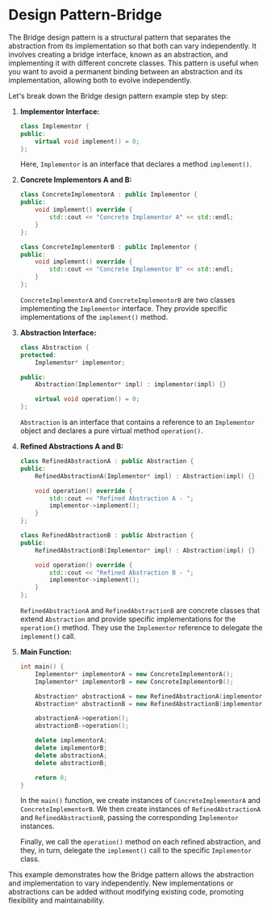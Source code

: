 # Design Pattern-Bridge

The Bridge design pattern is a structural pattern that separates the abstraction from its implementation so that both can vary independently. It involves creating a bridge interface, known as an abstraction, and implementing it with different concrete classes. This pattern is useful when you want to avoid a permanent binding between an abstraction and its implementation, allowing both to evolve independently.

Let's break down the Bridge design pattern example step by step:

1.  **Implementor Interface:**

    ```cpp
    class Implementor {
    public:
        virtual void implement() = 0;
    };
    ```

    Here, `Implementor` is an interface that declares a method `implement()`.
2.  **Concrete Implementors A and B:**

    ```cpp
    class ConcreteImplementorA : public Implementor {
    public:
        void implement() override {
            std::cout << "Concrete Implementor A" << std::endl;
        }
    };

    class ConcreteImplementorB : public Implementor {
    public:
        void implement() override {
            std::cout << "Concrete Implementor B" << std::endl;
        }
    };
    ```

    `ConcreteImplementorA` and `ConcreteImplementorB` are two classes implementing the `Implementor` interface. They provide specific implementations of the `implement()` method.
3.  **Abstraction Interface:**

    ```cpp
    class Abstraction {
    protected:
        Implementor* implementor;

    public:
        Abstraction(Implementor* impl) : implementor(impl) {}

        virtual void operation() = 0;
    };
    ```

    `Abstraction` is an interface that contains a reference to an `Implementor` object and declares a pure virtual method `operation()`.
4.  **Refined Abstractions A and B:**

    ```cpp
    class RefinedAbstractionA : public Abstraction {
    public:
        RefinedAbstractionA(Implementor* impl) : Abstraction(impl) {}

        void operation() override {
            std::cout << "Refined Abstraction A - ";
            implementor->implement();
        }
    };

    class RefinedAbstractionB : public Abstraction {
    public:
        RefinedAbstractionB(Implementor* impl) : Abstraction(impl) {}

        void operation() override {
            std::cout << "Refined Abstraction B - ";
            implementor->implement();
        }
    };
    ```

    `RefinedAbstractionA` and `RefinedAbstractionB` are concrete classes that extend `Abstraction` and provide specific implementations for the `operation()` method. They use the `Implementor` reference to delegate the `implement()` call.
5.  **Main Function:**

    ```cpp
    int main() {
        Implementor* implementorA = new ConcreteImplementorA();
        Implementor* implementorB = new ConcreteImplementorB();

        Abstraction* abstractionA = new RefinedAbstractionA(implementorA);
        Abstraction* abstractionB = new RefinedAbstractionB(implementorB);

        abstractionA->operation();
        abstractionB->operation();

        delete implementorA;
        delete implementorB;
        delete abstractionA;
        delete abstractionB;

        return 0;
    }
    ```

    In the `main()` function, we create instances of `ConcreteImplementorA` and `ConcreteImplementorB`. We then create instances of `RefinedAbstractionA` and `RefinedAbstractionB`, passing the corresponding `Implementor` instances.

    Finally, we call the `operation()` method on each refined abstraction, and they, in turn, delegate the `implement()` call to the specific `Implementor` class.

This example demonstrates how the Bridge pattern allows the abstraction and implementation to vary independently. New implementations or abstractions can be added without modifying existing code, promoting flexibility and maintainability.
